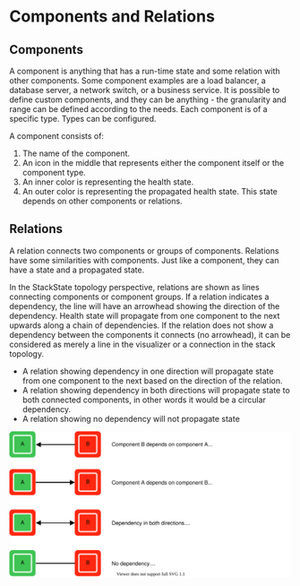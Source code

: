 # Components and Relations

## Components

A component is anything that has a run-time state and some relation with other components. Some component examples are a load balancer, a database server, a network switch, or a business service. It is possible to define custom components, and they can be anything - the granularity and range can be defined according to the needs. Each component is of a specific type. Types can be configured.

A component consists of:

1. The name of the component.
2. An icon in the middle that represents either the component itself or the component type.
3. An inner color is representing the health state.
4. An outer color is representing the propagated health state. This state depends on other components or relations.

## Relations

A relation connects two components or groups of components. Relations have some similarities with components. Just like a component, they can have a state and a propagated state. 

In the StackState topology perspective, relations are shown as lines connecting components or component groups. If a relation indicates a dependency, the line will have an arrowhead showing the direction of the dependency. Health state will propagate from one component to the next upwards along a chain of dependencies. If the relation does not show a dependency between the components it connects (no arrowhead), it can be considered as merely a line in the visualizer or a connection in the stack topology.

* A relation showing dependency in one direction will propagate state from one component to the next based on the direction of the relation.
* A relation showing dependency in both directions will propagate state to both connected components, in other words it would be a circular dependency.
* A relation showing no dependency will not propagate state

![](/.gitbook/assets/propagation_2.svg)



